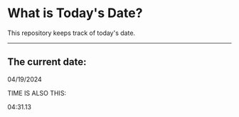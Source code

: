 # What is Today's Date?
This repository keeps track of today's date.
* * *
 
## The current date:  
 04/19/2024 
  
  
 TIME IS ALSO THIS: 
  
 04:31.13 
  
  
